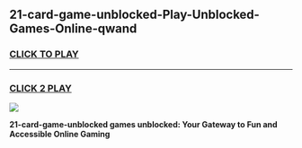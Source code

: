 
## 21-card-game-unblocked-Play-Unblocked-Games-Online-qwand
<h3>
<a href="https://premium76.site?title=21-card-game-unblocked&ref=25A">CLICK TO PLAY</a></h3>
<hr>

<h3>
<a href="https://premium76.site?title=21-card-game-unblocked&ref=25A">CLICK 2 PLAY</a>
  
</h3>

<a href="https://premium76.site?title=21-card-game-unblocked&ref=25A"><img src="https://clearcache.store/games.png"></a>


**21-card-game-unblocked games unblocked: Your Gateway to Fun and Accessible Online Gaming**

